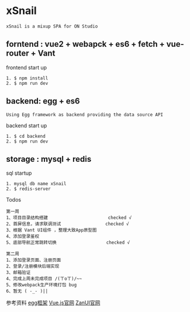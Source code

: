 # xSnail

```
xSnail is a mixup SPA for ON Studio 
```

## forntend : vue2 + webapck + es6 + fetch + vue-router + Vant 
frontend start up
```
1. $ npm install
2. $ npm run dev
```

## backend: egg + es6 
    Using Egg framework as backend providing the data source API
backend start up
```
1. $ cd backend
2. $ npm run dev 
```

## storage : mysql + redis
sql startup
```
1. mysql db name xSnail
2. $ redis-server
```

Todos
```
第一周
1、项目目录结构搭建                       checked √
2、首屏信息，请求联调测试                 checked √
3、根据 Vant UI组件 ，整理大致App原型图   
4、添加登录鉴权                          
5、底部导航正常跳转切换                   checked √

第二周
1、添加登录页面、注册页面
2、登录/注册模块后端实现
3、邮箱验证
4、完成上周未完成项目 /(ㄒoㄒ)/~~
5、修改webpack生产环境打包 bug
6、暂无 ( -_- )||
```

参考资料
[egg框架](https://eggjs.org/)
[Vue.js官网](https://cn.vuejs.org/)
[ZanUI官网](https://www.youzanyun.com/zanui)
